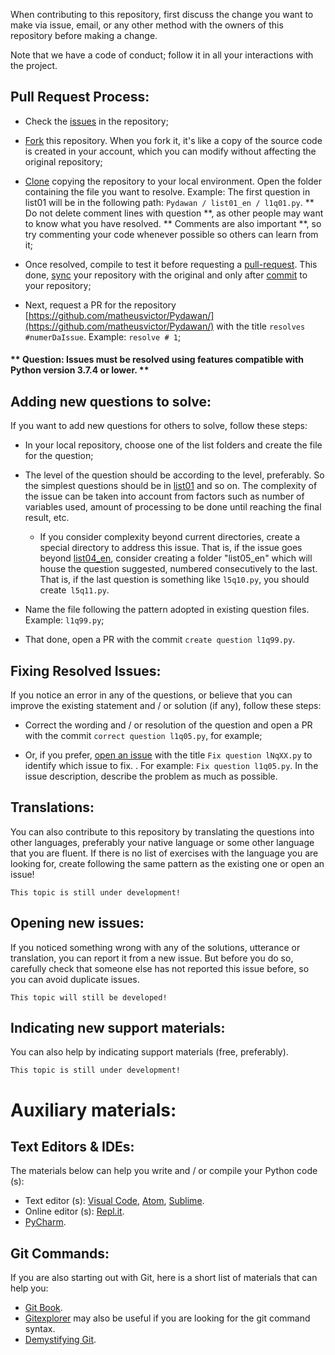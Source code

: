 When contributing to this repository, first discuss the change you want to make via issue, email, or any other method with the owners of this repository before making a change.

Note that we have a code of conduct; follow it in all your interactions with the project.

## Pull Request Process:

- Check the [issues](https://github.com/matheusvictor/Pydawan/issues) in the repository;

- [Fork](https://help.github.com/en/articles/fork-a-repo) this repository. When you fork it, it's like a copy of the source code is created in your account, which you can modify without affecting the original repository;

- [Clone](https://git-scm.com/book/en-us/v1/Git-Essential-Getting-a-Repositive-Repositing-A-Repositing ) copying the repository to your local environment. Open the folder containing the file you want to resolve. Example: The first question in list01 will be in the following path: `Pydawan / list01_en / l1q01.py`. ** Do not delete comment lines with question **, as other people may want to know what you have resolved. ** Comments are also important **, so try commenting your code whenever possible so others can learn from it;

- Once resolved, compile to test it before requesting a [pull-request](https://help.github.com/articles/creating-a-pull-request). This done, [sync](https://git-scm.com/book/en-us/v1/Git-Essential-Working-with-Remotes#Moving-o-Fetch-e-Pull-of-Your-Remotes ) your repository with the original and only after [commit](https://githowto.com/commiting_changes) to your repository;

- Next, request a PR for the repository [https://github.com/matheusvictor/Pydawan/](https://github.com/matheusvictor/Pydawan/) with the title `resolves #numerDaIssue`. Example: `resolve # 1`;

#### ** Question: Issues must be resolved using features compatible with Python version 3.7.4 or lower. **

## Adding new questions to solve:

If you want to add new questions for others to solve, follow these steps:

- In your local repository, choose one of the list folders and create the file for the question;

- The level of the question should be according to the level, preferably. So the simplest questions should be in [list01](https://github.com/matheusvictor/Pydawan/tree/master/lista01) and so on. The complexity of the issue can be taken into account from factors such as number of variables used, amount of processing to be done until reaching the final result, etc.
    - If you consider complexity beyond current directories, create a special directory to address this issue. That is, if the issue goes beyond [list04_en](https://github.com/matheusvictor/Pydawan/tree/master/lista04), consider creating a folder "list05_en" which will house the question suggested, numbered consecutively to the last. That is, if the last question is something like `l5q10.py`, you should create` l5q11.py`.

- Name the file following the pattern adopted in existing question files. Example: `l1q99.py`;

- That done, open a PR with the commit `create question l1q99.py`.

## Fixing Resolved Issues:

If you notice an error in any of the questions, or believe that you can improve the existing statement and / or solution (if any), follow these steps:

- Correct the wording and / or resolution of the question and open a PR with the commit `correct question l1q05.py`, for example;

- Or, if you prefer, [open an issue](https://help.github.com/en/articles/creating-an-issue) with the title `Fix question lNqXX.py` to identify which issue to fix. . For example: `Fix question l1q05.py`. In the issue description, describe the problem as much as possible.

## Translations:

You can also contribute to this repository by translating the questions into other languages, preferably your native language or some other language that you are fluent. If there is no list of exercises with the language you are looking for, create following the same pattern as the existing one or open an issue!

`This topic is still under development!`

## Opening new issues:

If you noticed something wrong with any of the solutions, utterance or translation, you can report it from a new issue. But before you do so, carefully check that someone else has not reported this issue before, so you can avoid duplicate issues.

`This topic will still be developed!`

## Indicating new support materials:

You can also help by indicating support materials (free, preferably).

`This topic is still under development!`

# Auxiliary materials:

## Text Editors & IDEs:

The materials below can help you write and / or compile your Python code (s):

- Text editor (s): [Visual Code](https://code.visualstudio.com/Download),  [Atom](https://atom.io/), [Sublime](https://www.sublimetext.com/3).
- Online editor (s): [Repl.it](https://repl.it/).
- [PyCharm](http://www.jetbrains.com/pycharm/).

## Git Commands:

If you are also starting out with Git, here is a short list of materials that can help you:

- [Git Book](https://git-scm.com/book/en/v2).
- [Gitexplorer](https://gitexplorer.com/) may also be useful if you are looking for the git command syntax.
- [Demystifying Git](https://speakerdeck.com/icarojerry/demystifying-o-git).
